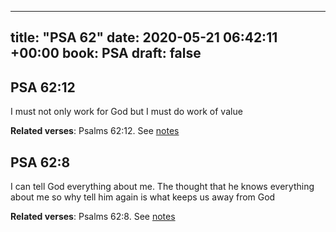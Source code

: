 
---
title: "PSA 62"
date: 2020-05-21 06:42:11 +00:00
book: PSA
draft: false
---

## PSA 62:12

I must not only work for God but I must do work of value

**Related verses**: Psalms 62:12. See [notes](https://my.bible.com/notes/3434189845236015723)


## PSA 62:8

I can tell God everything about me. The thought that he knows everything about me so why tell him again is what keeps us away from God

**Related verses**: Psalms 62:8. See [notes](https://my.bible.com/notes/3434186345810747981)

